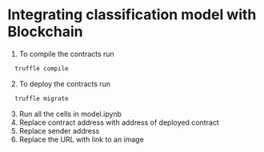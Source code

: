 
# Integrating classification model with Blockchain

1. To compile the contracts run

```bash
  truffle compile
```

2. To deploy the contracts run

```bash
  truffle migrate
```

3. Run all the cells in model.ipynb
4. Replace contract address with address of deployed contract
5. Replace sender address 
6. Replace the URL with link to an image


